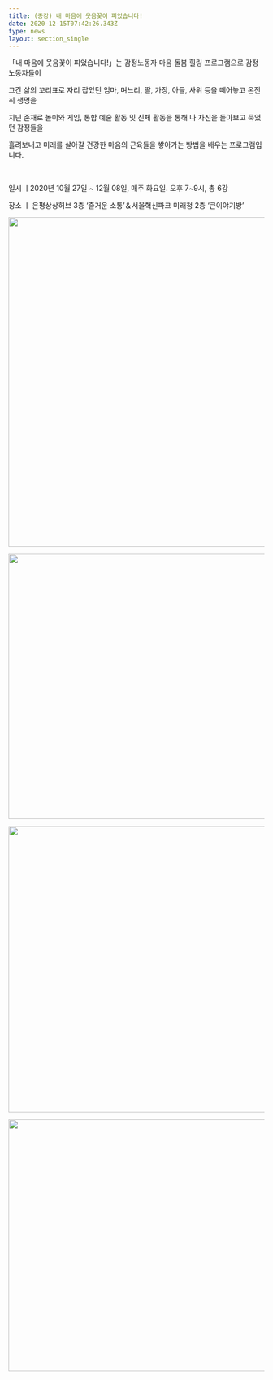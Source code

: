 ```yaml
---
title: (종강) 내 마음에 웃음꽃이 피었습니다!
date: 2020-12-15T07:42:26.343Z
type: news
layout: section_single
---
```

<p>「내 마음에 웃음꽃이 피었습니다!」는 감정노동자 마음 돌봄 힐링 프로그램으로 감정노동자들이</p>
<p>그간 삶의 꼬리표로 자리 잡았던 엄마, 며느리, 딸, 가장, 아들, 사위 등을 떼어놓고 온전히 생명을</p>
<p>지닌 존재로 놀이와 게임, 통합 예술 활동 및 신체 활동을 통해 나 자신을 돌아보고 묵었던 감정들을</p>
<p>흘려보내고 미래를 살아갈 건강한 마음의 근육들을 쌓아가는 방법을 배우는 프로그램입니다.&nbsp;</p>
<p>&nbsp;</p>
<p>일시 ㅣ2020년 10월 27일 ~ 12월 08일, 매주 화요일. 오후 7~9시, 총 6강</p>
<p>장소 ㅣ 은평상상허브 3층 &lsquo;즐거운 소통&rsquo;＆서울혁신파크 미래청 2층 &lsquo;큰이야기방&rsquo;&nbsp;</p>
<p><img src="https://drive.tiny.cloud/1/engl1s97gj9hrxpoa7eh7z5f05ozxfm1box3nxkh4j7a43ei/04cacef4-4edb-47c4-a70a-ca134942b559" alt="" width="750" height="649" /></p>
<p><img src="https://drive.tiny.cloud/1/engl1s97gj9hrxpoa7eh7z5f05ozxfm1box3nxkh4j7a43ei/9fb38acd-c4e8-42ad-ba8e-abbbdaf73e10" alt="" width="750" height="522" /></p>
<p><img src="https://drive.tiny.cloud/1/engl1s97gj9hrxpoa7eh7z5f05ozxfm1box3nxkh4j7a43ei/ae4887cd-304b-4d6c-beb7-1d9033d6cbcf" alt="" width="750" height="563" /></p>
<p><img src="https://drive.tiny.cloud/1/engl1s97gj9hrxpoa7eh7z5f05ozxfm1box3nxkh4j7a43ei/d6475c83-1b19-4378-8c2a-26732e2dcc8f" alt="" width="750" height="496" /></p>